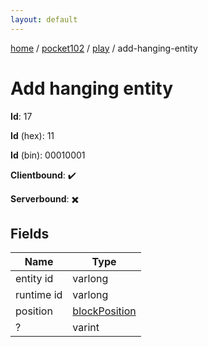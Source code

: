 ```yaml
---
layout: default
---
```


[home](/)  /  [pocket102](/protocol/pocket102)  /  [play](/protocol/pocket102/play)  /  add-hanging-entity

# Add hanging entity

**Id**: 17

**Id** (hex): 11

**Id** (bin): 00010001

**Clientbound**: ✔️

**Serverbound**: ✖️

## Fields

Name | Type
---|---
entity id | varlong
runtime id | varlong
position | [blockPosition](/protocol/pocket102/types/block-position)
? | varint
